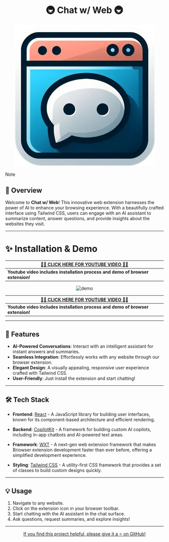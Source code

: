 <h1 align="center">🚇 Chat w/ Web 🚇</h1>

<p align="center">
    <img alt="hero" width="450" src="https://github.com/ArnavK-09/chat-w-web/blob/main/public/icon/Logo.png" />
</p>

> [!NOTE]
>
> ## 📜 Overview
>
> Welcome to **Chat w/ Web**! This innovative web extension harnesses the power of AI to enhance your browsing experience. With a beautifully crafted interface using Tailwind CSS, users can engage with an AI assistant to summarize content, answer questions, and provide insights about the websites they visit.

---

# ✨ Installation & Demo

    

| [**🏮🏮 CLICK HERE FOR YOUTUBE VIDEO 🏮🏮**](https://youtu.be/AEDV-N_7bIY?si=FH9sfz_4cmIPvcuJ)              |
| ----------------------------------------- |
| **Youtube video includes installation process and demo of browser extension!** |

<p align="center">
 <img alt="demo" src="https://github.com/user-attachments/assets/f39ffd53-0f72-4492-a238-e101649f23f4" />
</p>

    

| [**🏮🏮 CLICK HERE FOR YOUTUBE VIDEO 🏮🏮**](https://youtu.be/AEDV-N_7bIY?si=FH9sfz_4cmIPvcuJ)              |
| ----------------------------------------- |
| **Youtube video includes installation process and demo of browser extension!** |

---


## 🌯 Features

- **AI-Powered Conversations**: Interact with an intelligent assistant for instant answers and summaries.
- **Seamless Integration**: Effortlessly works with any website through our browser extension.
- **Elegant Design**: A visually appealing, responsive user experience crafted with Tailwind CSS.
- **User-Friendly**: Just install the extension and start chatting!

---

## 🛠️ Tech Stack

- **Frontend**: [React](https://reactjs.org/) - A JavaScript library for building user interfaces, known for its component-based architecture and efficient rendering.
  
- **Backend**: [CopilotKit](https://www.copilotkit.ai/) - A framework for building custom AI copilots, including in-app chatbots and AI-powered text areas.
  
- **Framework**: [WXT](https://wxt.dev/) - A next-gen web extension framework that makes Briowser extension development faster than ever before, offering a simplified development experience.
  
- **Styling**: [Tailwind CSS](https://tailwindcss.com/) - A utility-first CSS framework that provides a set of classes to build custom designs quickly.

---

## 💡 Usage

1. Navigate to any website.
2. Click on the extension icon in your browser toolbar.
3. Start chatting with the AI assistant in the chat surface.
4. Ask questions, request summaries, and explore insights!

---

<p align="center">
    <a href="https://github.com/ArnavK-09/chat-w-web">If you find this project helpful, please give it a ⭐ on GitHub!</a>
</p>
